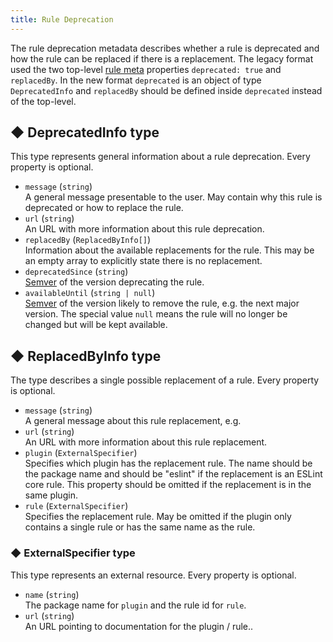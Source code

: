 ```yaml
---
title: Rule Deprecation
---
```


The rule deprecation metadata describes whether a rule is deprecated and how the rule can be replaced if there is a replacement.
The legacy format used the two top-level [rule meta](./custom-rules#rule-structure) properties `deprecated: true` and `replacedBy`.
In the new format `deprecated` is an object of type `DeprecatedInfo` and `replacedBy` should be defined inside `deprecated` instead of the top-level.

## ◆ DeprecatedInfo type

This type represents general information about a rule deprecation.
Every property is optional.

- `message` (`string`)<br>
  A general message presentable to the user. May contain why this rule is deprecated or how to replace the rule.
- `url` (`string`)<br>
  An URL with more information about this rule deprecation.
- `replacedBy` (`ReplacedByInfo[]`)<br>
  Information about the available replacements for the rule.
  This may be an empty array to explicitly state there is no replacement.
- `deprecatedSince` (`string`)<br>
  [Semver](https://semver.org/) of the version deprecating the rule.
- `availableUntil` (`string | null`)<br>
  [Semver](https://semver.org/) of the version likely to remove the rule, e.g. the next major version.
  The special value `null` means the rule will no longer be changed but will be kept available.

## ◆ ReplacedByInfo type

The type describes a single possible replacement of a rule.
Every property is optional.

- `message` (`string`)<br>
  A general message about this rule replacement, e.g.
- `url` (`string`)<br>
  An URL with more information about this rule replacement.
- `plugin` (`ExternalSpecifier`)<br>
  Specifies which plugin has the replacement rule.
  The name should be the package name and should be "eslint" if the replacement is an ESLint core rule.
  This property should be omitted if the replacement is in the same plugin.
- `rule` (`ExternalSpecifier`)<br>
  Specifies the replacement rule.
  May be omitted if the plugin only contains a single rule or has the same name as the rule.

### ◆ ExternalSpecifier type

This type represents an external resource.
Every property is optional.

- `name` (`string`)<br>
  The package name for `plugin` and the rule id for `rule`.
- `url` (`string`)<br>
  An URL pointing to documentation for the plugin / rule..

